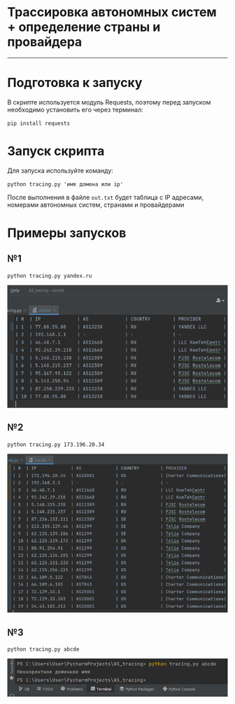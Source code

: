 # Трассировка автономных систем + определение страны и провайдера
______
# Подготовка к запуску
В скрипте используется модуль Requests, поэтому перед запуском необходимо установить его через терминал:
```
pip install requests
```
# Запуск скрипта
Для запуска используйте команду:
```
python tracing.py 'имя домена или ip'
```
После выполнения в файле `out.txt` будет таблица с IP адресами, номерами автономных систем, странами и провайдерами
# Примеры запусков
## №1
```
python tracing.py yandex.ru
```
![Image alt](https://github.com/anya-otman/AS_tracing/blob/main/example1.png)
## №2
```
python tracing.py 173.196.20.34
```
![Image alt](https://github.com/anya-otman/AS_tracing/blob/main/example2.png)
## №3
```
python tracing.py abcde
```
![Image alt](https://github.com/anya-otman/AS_tracing/blob/main/example3.png)
